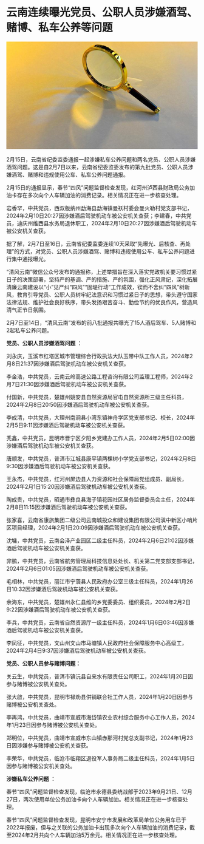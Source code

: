 # 云南连续曝光党员、公职人员涉嫌酒驾、赌博、私车公养等问题

![b6de6206e29190413e74da24c8ff0892.jpg](https://raw.githubusercontent.com/qqhsx/qqnews_image/main/2024/02/15/云南连续曝光党员、公职人员涉嫌酒驾、赌博、私车公养等问题/b6de6206e29190413e74da24c8ff0892.jpg)

2月15日，云南省纪委监委通报一起涉嫌私车公养问题和两名党员、公职人员涉嫌酒驾问题。这是自2月7日以来，云南省纪委监委发布的第九批党员、公职人员涉嫌酒驾、赌博和违规使用公车、私车公养问题通报。

2月15日的通报显示，春节“四风”问题监督检查发现，红河州泸西县财政局公务加油卡存在多次向个人车辆加油的消费记录。相关情况正在进一步核查处理。

岩香罕，中共党员，西双版纳州勐海县勐海镇曼袄村委会曼火勒村党支部书记，2024年2月10日20:27因涉嫌酒后驾驶机动车被公安机关查获；李建春，中共党员，迪庆州维西县水务局退休职工，2024年2月10日20:27因涉嫌酒后驾驶机动车被公安机关查获。

据了解，2月7日至16日，云南省纪委监委连续10天采取“先曝光、后核查、再处理”的方式，对党员、公职人员涉嫌酒驾、赌博和违规使用公车、私车公养问题进行集中通报曝光。

“清风云南”微信公众号发布的通报称，上述举措旨在深入落实党政机关要习惯过紧日子的决策部署，坚持严的基调、严的措施、严的氛围，强化正风肃纪，深化拓展清廉云南建设以“小”见严纠“四风”“固堤行动”工作成效，锲而不舍纠“四风”树新风，教育引导党员、公职人员树牢纪法意识和习惯过紧日子的思想，带头遵守国家法律法规、维护社会良好秩序，带头发扬艰苦奋斗、勤俭节约的优良作风，营造风清气正节日氛围。

2月7日至14日，“清风云南”发布的前八批通报共曝光了15人酒后驾车、5人赌博和2起私车公养问题。

**党员、公职人员涉嫌酒驾问题** ：

刘永庆，玉溪市红塔区城市管理综合行政执法大队玉带中队工作人员，2024年2月8日21:37因涉嫌酒后驾驶机动车被公安机关查获。

李金浩，中共党员，云南云岭高速公路工程咨询有限公司监理工程师，2024年2月7日21:30因涉嫌酒后驾驶机动车被公安机关查获。

付国新，中共党员，楚雄州姚安县自然资源局官屯自然资源所三级主任科员，2024年2月8日20:50因涉嫌酒后驾驶机动车被公安机关查获。

李成清，中共党员，大理州南涧县小湾东镇神舟学区党支部书记、校长，2024年2月5日9:11因涉嫌酒后驾驶机动车被公安机关查获。

秃鑫，中共党员，昆明市晋宁区夕阳乡党建办工作人员，2024年2月5日02:00因涉嫌酒后驾驶机动车被公安机关查获。

唐顺发，中共党员，普洱市江城县康平镇两棵树小学党支部书记，2024年2月8日9:30因涉嫌酒后驾驶机动车被公安机关查获。

王永杰，中共党员，红河州屏边县人力资源和社会保障局党组成员、副局长，2024年2月1日15:20因涉嫌酒后驾驶机动车被公安机关查获。

陶成贵，中共党员，昭通市彝良县海子镇花园社区居务监督委员会主任，2024年2月8日11:15因涉嫌酒后驾驶机动车被公安机关查获。

张家喜，云南省康旅集团二级公司云南城投众和建设集团有限公司滇中新区小哨片区项目经理，2024年2月1日20:09因涉嫌酒后驾驶机动车被公安机关查获。

沈墉，中共党员，云南会泽产业园区二级主任科员，2024年2月6日21:02因涉嫌酒后驾驶机动车被公安机关查获。

非鹏，中共党员，云南省航务管理局科技信息处处长、机关第二党支部支部书记，2024年2月6日01:05因涉嫌酒后驾驶机动车被公安机关查获。

毛相林，中共党员，丽江市宁蒗县人民政府办公室三级主任科员，2024年1月26日10:32因涉嫌酒后驾驶机动车被公安机关查获。

余海东，中共党员，楚雄州永仁县维的乡党委委员、组织委员，2024年2月2日9∶22因涉嫌酒后驾驶机动车被公安机关查获。

李兵，中共党员，云南省自然资源厅一级主任科员，2024年1月6日03∶46因涉嫌酒后驾驶机动车被公安机关查获。

李凤征，中共党员，文山州文山市马塘镇人民政府社会保障服务中心高级工，2024年2月4日9∶37因涉嫌酒后驾驶机动车被公安机关查获。

**党员、公职人员参与赌博问题：**

关云生，中共党员，普洱市镇沅县自来水有限责任公司职工，2024年1月20日因参与赌博被公安机关查处。

张大啟，中共党员，昆明市禄劝县供销联合社工作人员，2024年1月20日因参与赌博被公安机关查处。

李再鸿，中共党员，曲靖市宣威市海岱镇农业农村综合服务中心工作人员，2024年1月23日因参与赌博被公安机关查处。

郑明位，中共党员，曲靖市宣威市东山镇赤那河村党总支副书记，2024年1月23日因涉嫌参与赌博被公安机关查获。

李荣华，中共党员，临沧市临翔区退役军人事务局二级主任科员，2024年1月5日因参与赌博被公安机关查处。

**涉嫌私车公养问题** ：

春节“四风”问题监督检查发现，临沧市永德县委统战部于2023年9月21日、12月27日，两次使用单位公务加油卡向个人车辆加油。相关情况正在进一步核查处理。

春节“四风”问题监督检查发现，昆明市安宁市发展和改革局单位公务用车已于2022年报废，但与之关联的公务加油卡出现多次向个人车辆加油的消费记录，截至2024年2月共向个人车辆加油5万余元。相关情况正在进一步核查处理。

